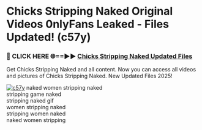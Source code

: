 # Chicks Stripping Naked Original Videos 0nlyFans Leaked - Files Updated! (c57y)

<h3>🔴 CLICK HERE 🌐==►► <a href="https://tinyurl.com/up5wt9bj" rel="nofollow">Chicks Stripping Naked Updated Files</a></h3>

Get Chicks Stripping Naked and all content. Now you can access all videos and pictures of Chicks Stripping Naked. New Updated Files 2025!

[![c57y](https://i.imgur.com/ABiUzMV.gif)](https://tinyurl.com/up5wt9bj)
naked women stripping naked<br>
stripping game naked<br>
stripping naked gif<br>
women stripping naked<br>
stripping women naked<br>
naked women stripping
